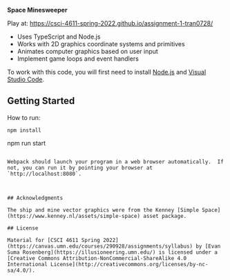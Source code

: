 **Space Minesweeper**

Play at: https://csci-4611-spring-2022.github.io/assignment-1-tran0728/

- Uses TypeScript and Node.js
- Works with 2D graphics coordinate systems and primitives
- Animates computer graphics based on user input
- Implement game loops and event handlers



To work with this code, you will first need to install [Node.js](https://nodejs.org/en/) and [Visual Studio Code](https://code.visualstudio.com/). 

## Getting Started

How to run:
```
npm install

```
npm run start
```

Webpack should launch your program in a web browser automatically.  If not, you can run it by pointing your browser at `http://localhost:8080`.



## Acknowledgments

The ship and mine vector graphics were from the Kenney [Simple Space](https://www.kenney.nl/assets/simple-space) asset package.

## License

Material for [CSCI 4611 Spring 2022](https://canvas.umn.edu/courses/290928/assignments/syllabus) by [Evan Suma Rosenberg](https://illusioneering.umn.edu/) is licensed under a [Creative Commons Attribution-NonCommercial-ShareAlike 4.0 International License](http://creativecommons.org/licenses/by-nc-sa/4.0/).
